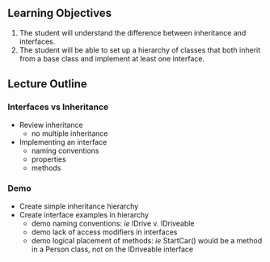 ## Learning Objectives
1. The student will understand the difference between inheritance and interfaces.
2. The student will be able to set up a hierarchy of classes that both inherit from a base class and implement at least one interface. 

## Lecture Outline

### Interfaces vs Inheritance
* Review inheritance
    * no multiple inheritance
* Implementing an interface
    * naming conventions
    * properties
    * methods

### Demo
* Create simple inheritance hierarchy
* Create interface examples in hierarchy
    * demo naming conventions: *ie* IDrive v. IDriveable
    * demo lack of access modifiers in interfaces
    * demo logical placement of methods: *ie* StartCar() would be a method in a Person class, not on the IDriveable interface